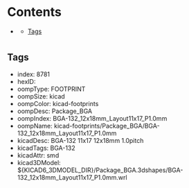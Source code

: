 



Contents
========

* [](#)
	* [Tags](#tags)

# 

## Tags

- index: 8781
- hexID: 
- oompType: FOOTPRINT
- oompSize: kicad
- oompColor: kicad-footprints
- oompDesc: Package_BGA
- oompIndex: BGA-132_12x18mm_Layout11x17_P1.0mm
- oompName: kicad-footprints/Package_BGA/BGA-132_12x18mm_Layout11x17_P1.0mm
- kicadDesc: BGA-132 11x17 12x18mm 1.0pitch
- kicadTags: BGA-132
- kicadAttr: smd
- kicad3DModel: ${KICAD6_3DMODEL_DIR}/Package_BGA.3dshapes/BGA-132_12x18mm_Layout11x17_P1.0mm.wrl
